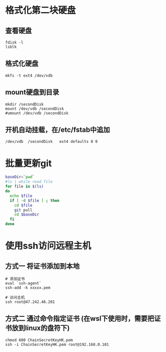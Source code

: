 # 格式化第二块硬盘
## 查看硬盘
``` 
fdisk -l
lsblk
``` 

## 格式化硬盘
``` 
mkfs -t ext4 /dev/vdb
``` 

## mount硬盘到目录
``` 
mkdir /secondDisk
mount /dev/vdb /secondDisk
#umount /dev/vdb /secondDisk
``` 

## 开机自动挂载，在/etc/fstab中追加
``` 
/dev/vdb  /secondDisk   ext4 defaults 0 0
``` 

# 批量更新git
``` bash
baseDir=`pwd`
#ls | while read file
for file in $(ls) 
do
  echo $file
  if [ -d $file ] ; then
    cd $file
    git pull
    cd $baseDir
  fi
done
```

# 使用ssh访问远程主机
## 方式一 将证书添加到本地
```
# 添加证书
eval `ssh-agent`
ssh-add -k xxxxx.pem

# 访问主机
ssh root@47.242.46.201
```

## 方式二 通过命令指定证书 (在wsl下使用时，需要把证书放到linux的盘符下)
```
chmod 600 ChainSecretKeyHK.pem  
ssh -i ChainSecretKeyHK.pem root@192.168.0.101
```
